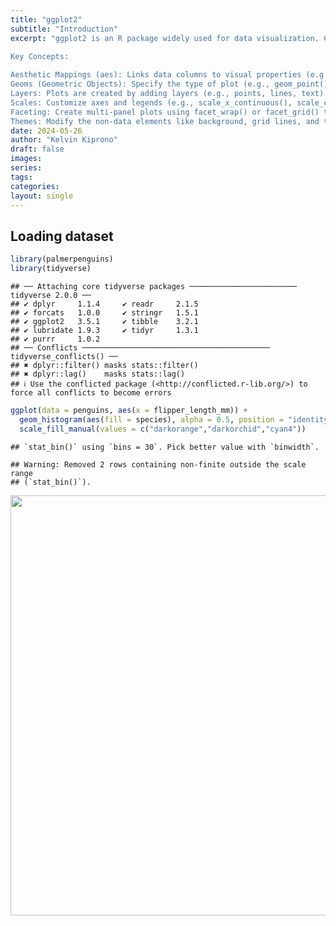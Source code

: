 ```yaml
---
title: "ggplot2"
subtitle: "Introduction"
excerpt: "ggplot2 is an R package widely used for data visualization. Created by Hadley Wickham, it implements the Grammar of Graphics, which allows users to create complex multi-layered graphics by building them step-by-step. With ggplot2, you can create a wide range of visualizations, from simple scatter plots and bar charts to complex faceted plots.

Key Concepts:
  
Aesthetic Mappings (aes): Links data columns to visual properties (e.g., x-axis, y-axis, color, size).
Geoms (Geometric Objects): Specify the type of plot (e.g., geom_point() for scatter plots, geom_line() for line plots, geom_bar() for bar charts).
Layers: Plots are created by adding layers (e.g., points, lines, text) using the + operator.
Scales: Customize axes and legends (e.g., scale_x_continuous(), scale_color_manual()).
Faceting: Create multi-panel plots using facet_wrap() or facet_grid() to show subsets of data.
Themes: Modify the non-data elements like background, grid lines, and text with theme() and pre-defined themes such as theme_minimal() or theme_classic()."
date: 2024-05-26
author: "Kelvin Kiprono"
draft: false
images:
series:
tags:
categories:
layout: single
---
```



## Loading dataset


``` r
library(palmerpenguins)
library(tidyverse)
```

```
## ── Attaching core tidyverse packages ──────────────────────── tidyverse 2.0.0 ──
## ✔ dplyr     1.1.4     ✔ readr     2.1.5
## ✔ forcats   1.0.0     ✔ stringr   1.5.1
## ✔ ggplot2   3.5.1     ✔ tibble    3.2.1
## ✔ lubridate 1.9.3     ✔ tidyr     1.3.1
## ✔ purrr     1.0.2     
## ── Conflicts ────────────────────────────────────────── tidyverse_conflicts() ──
## ✖ dplyr::filter() masks stats::filter()
## ✖ dplyr::lag()    masks stats::lag()
## ℹ Use the conflicted package (<http://conflicted.r-lib.org/>) to force all conflicts to become errors
```


``` r
ggplot(data = penguins, aes(x = flipper_length_mm)) +
  geom_histogram(aes(fill = species), alpha = 0.5, position = "identity") +
  scale_fill_manual(values = c("darkorange","darkorchid","cyan4"))
```

```
## `stat_bin()` using `bins = 30`. Pick better value with `binwidth`.
```

```
## Warning: Removed 2 rows containing non-finite outside the scale range
## (`stat_bin()`).
```

<img src="{{< blogdown/postref >}}index_files/figure-html/unnamed-chunk-2-1.png" width="672" />





